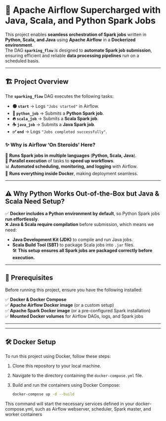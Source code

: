 # 🚀 Apache Airflow Supercharged with Java, Scala, and Python Spark Jobs  

This project enables **seamless orchestration of Spark jobs** written in **Python, Scala, and Java** using **Apache Airflow** in a **Dockerized environment**.  
The DAG **`sparking_flow`** is designed to **automate Spark job submission**, ensuring efficient and reliable **data processing pipelines** run on a scheduled basis.

---

## 🏗️ **Project Overview**

The **`sparking_flow`** DAG executes the following tasks:

- **🟢 `start`** → Logs `"Jobs started"` in Airflow.
- **🐍 `python_job`** → Submits a **Python Spark job**.
- **🔥 `scala_job`** → Submits a **Scala Spark job**.
- **☕ `java_job`** → Submits a **Java Spark job**.
- **✅ `end`** → Logs `"Jobs completed successfully"`.

### ✨ **Why is Airflow ‘On Steroids’ Here?**
🚀 **Runs Spark jobs in multiple languages** (**Python, Scala, Java**).  
🔄 **Parallel execution** of tasks to **speed up workflows**.  
📊 **Automated scheduling, monitoring, and logging** with Airflow.  
🐳 **Runs everything inside Docker**, making deployment seamless.  

---

## ⚠️ **Why Python Works Out-of-the-Box but Java & Scala Need Setup?**
✅ **Docker includes a Python environment by default**, so Python Spark jobs **run effortlessly**.  
❌ **Java & Scala require compilation** before submission, which means we need:
   - **Java Development Kit (JDK)** to compile and run Java jobs.
   - **Scala Build Tool (SBT)** to package Scala jobs into `.jar` files.  
🛠 **This setup ensures all Spark jobs are packaged correctly before execution.**  

---

## 📌 **Prerequisites**
Before running this project, ensure you have the following installed:

✅ **Docker & Docker Compose**  
✅ **Apache Airflow Docker image** (or a custom setup)  
✅ **Apache Spark Docker image** (or a pre-configured Spark installation)  
✅ **Mounted Docker volumes** for Airflow DAGs, logs, and Spark jobs  

---

---

## 🛠️ Docker Setup

To run this project using Docker, follow these steps:

1. Clone this repository to your local machine.
2. Navigate to the directory containing the `docker-compose.yml` file.
3. Build and run the containers using Docker Compose:

   ```bash
   docker-compose up -d --build
   ```

This command will start the necessary services defined in your docker-compose.yml, such as Airflow webserver, scheduler, Spark master, and worker containers
